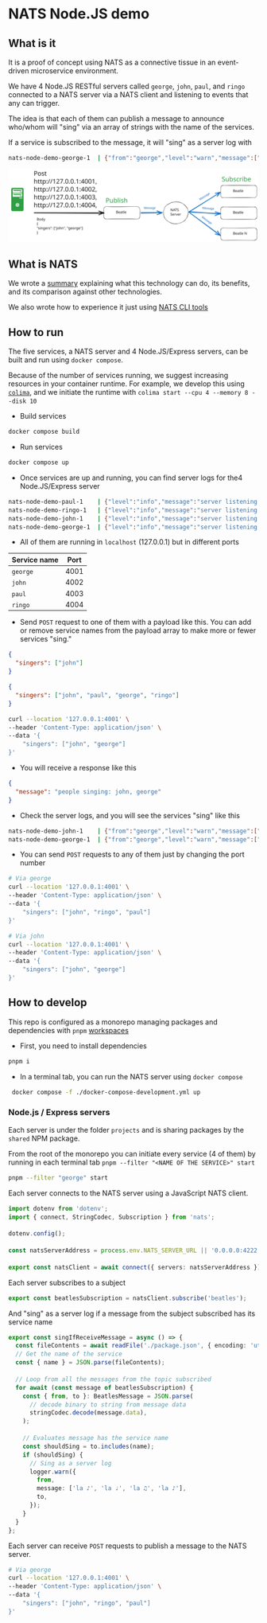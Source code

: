 # NATS Node.JS demo

## What is it

It is a proof of concept using NATS as a connective tissue in an event-driven microservice environment.

We have 4 Node.JS RESTful servers called `george`, `john`, `paul`, and `ringo` connected to a NATS server via a NATS client and listening to events that any can trigger.

The idea is that each of them can publish a message to announce who/whom will "sing" via an array of strings with the name of the services.

If a service is subscribed to the message, it will "sing" as a server log with

```sh
nats-node-demo-george-1  | {"from":"george","level":"warn","message":["la ♪","la ♩","la ♫","la ♪"],"timestamp":"2023-05-29T09:36:26.470Z","to":["john","george"]}
```

![NATS Node.JS demo diagram](docs/assets/nats-node-demo.svg)

## What is NATS

We wrote a [summary](./docs/nats.md) explaining what this technology can do, its benefits, and its comparison against other technologies.

We also wrote how to experience it just using [NATS CLI tools](./docs/cli-demo.md)

## How to run

The five services, a NATS server and 4 Node.JS/Express servers, can be built and run using `docker compose`.

Because of the number of services running, we suggest increasing resources in your container runtime. For example, we develop this using [`colima`](https://github.com/abiosoft/colima), and we initiate the runtime with `colima start --cpu 4 --memory 8 --disk 10`

- Build services

```sh
docker compose build
```

- Run services

```sh
docker compose up
```

- Once services are up and running, you can find server logs for the4 Node.JS/Express server

```sh
nats-node-demo-paul-1    | {"level":"info","message":"server listening 📡 {\"HOST\":\"127.0.0.1\",\"PORT\":\"4003\"}","timestamp":"2023-05-29T09:09:52.911Z"}
nats-node-demo-ringo-1   | {"level":"info","message":"server listening 📡 {\"HOST\":\"127.0.0.1\",\"PORT\":\"4004\"}","timestamp":"2023-05-29T09:09:53.149Z"}
nats-node-demo-john-1    | {"level":"info","message":"server listening 📡 {\"HOST\":\"127.0.0.1\",\"PORT\":\"4002\"}","timestamp":"2023-05-29T09:09:53.164Z"}
nats-node-demo-george-1  | {"level":"info","message":"server listening 📡 {\"HOST\":\"127.0.0.1\",\"PORT\":\"4001\"}","timestamp":"2023-05-29T09:09:53.179Z"}
```

- All of them are running in `localhost` (127.0.0.1) but in different ports

| Service name | Port |
| ------------ | ---- |
| `george`     | 4001 |
| `john`       | 4002 |
| `paul`       | 4003 |
| `ringo`      | 4004 |

- Send `POST` request to one of them with a payload like this. You can add or remove service names from the payload array to make more or fewer services "sing."

```json
{
  "singers": ["john"]
}
```

```json
{
  "singers": ["john", "paul", "george", "ringo"]
}
```

```sh
curl --location '127.0.0.1:4001' \
--header 'Content-Type: application/json' \
--data '{
    "singers": ["john", "george"]
}'
```

- You will receive a response like this

```json
{
  "message": "people singing: john, george"
}
```

- Check the server logs, and you will see the services "sing" like this

```sh
nats-node-demo-john-1    | {"from":"george","level":"warn","message":["la ♪","la ♩","la ♫","la ♪"],"timestamp":"2023-05-29T09:43:36.179Z","to":["john","george"]}
nats-node-demo-george-1  | {"from":"george","level":"warn","message":["la ♪","la ♩","la ♫","la ♪"],"timestamp":"2023-05-29T09:43:36.181Z","to":["john","george"]}
```

- You can send `POST` requests to any of them just by changing the port number

```sh
# Via george
curl --location '127.0.0.1:4001' \
--header 'Content-Type: application/json' \
--data '{
    "singers": ["john", "ringo", "paul"]
}'
```

```sh
# Via john
curl --location '127.0.0.1:4001' \
--header 'Content-Type: application/json' \
--data '{
    "singers": ["john", "george"]
}'
```

## How to develop

This repo is configured as a monorepo managing packages and dependencies with `pnpm` [workspaces](https://pnpm.io/workspaces)

- First, you need to install dependencies

```sh
pnpm i
```

- In a terminal tab, you can run the NATS server using `docker compose`

```sh
 docker compose -f ./docker-compose-development.yml up
```

### Node.js / Express servers

Each server is under the folder `projects` and is sharing packages by the `shared` NPM package.

From the root of the monorepo you can initiate every service (4 of them) by running in each terminal tab `pnpm --filter "<NAME OF THE SERVICE>" start`

```sh
pnpm --filter "george" start
```

Each server connects to the NATS server using a JavaScript NATS client.

```ts
import dotenv from 'dotenv';
import { connect, StringCodec, Subscription } from 'nats';

dotenv.config();

const natsServerAddress = process.env.NATS_SERVER_URL || '0.0.0.0:4222';

export const natsClient = await connect({ servers: natsServerAddress });
```

Each server subscribes to a subject

```ts
export const beatlesSubscription = natsClient.subscribe('beatles');
```

And "sing" as a server log if a message from the subject subscribed has its service name

```ts
export const singIfReceiveMessage = async () => {
  const fileContents = await readFile('./package.json', { encoding: 'utf-8' });
  // Get the name of the service
  const { name } = JSON.parse(fileContents);

  // Loop from all the messages from the topic subscribed
  for await (const message of beatlesSubscription) {
    const { from, to }: BeatlesMessage = JSON.parse(
      // decode binary to string from message data
      stringCodec.decode(message.data),
    );

    // Evaluates message has the service name
    const shouldSing = to.includes(name);
    if (shouldSing) {
      // Sing as a server log
      logger.warn({
        from,
        message: ['la ♪', 'la ♩', 'la ♫', 'la ♪'],
        to,
      });
    }
  }
};
```

Each server can receive `POST` requests to publish a message to the NATS server.

```sh
# Via george
curl --location '127.0.0.1:4001' \
--header 'Content-Type: application/json' \
--data '{
    "singers": ["john", "ringo", "paul"]
}'
```
